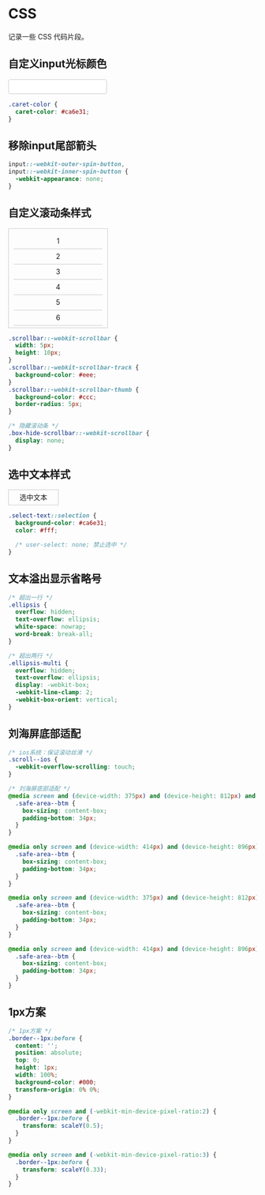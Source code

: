 # CSS

记录一些 CSS 代码片段。

## 自定义input光标颜色

<input type="text" class="caret-color" />

<style scoped>
input {
  width: 200px;
  height: 30px;
  font-size: 16px;
  padding: 0 10px;
  border: 1px solid #ccc;
  border-radius: 4px;
}
.caret-color {
  caret-color: red;
}
</style>
  
```css
.caret-color {
  caret-color: #ca6e31;
}
```

## 移除input尾部箭头

```css
input::-webkit-outer-spin-button,
input::-webkit-inner-spin-button {
  -webkit-appearance: none;
}
```

## 自定义滚动条样式

<div class="scrollbar">
  <div class="scrollbar-content">
    <div class="scrollbar-item">1</div>
    <div class="scrollbar-item">2</div>
    <div class="scrollbar-item">3</div>
    <div class="scrollbar-item">4</div>
    <div class="scrollbar-item">5</div>
    <div class="scrollbar-item">6</div>
    <div class="scrollbar-item">7</div>
    <div class="scrollbar-item">8</div>
    <div class="scrollbar-item">9</div>
    <div class="scrollbar-item">10</div>
    <div class="scrollbar-item">11</div>
    <div class="scrollbar-item">12</div>
    <div class="scrollbar-item">13</div>
    <div class="scrollbar-item">14</div>
    <div class="scrollbar-item">15</div>
    <div class="scrollbar-item">16</div>
    <div class="scrollbar-item">17</div>
    <div class="scrollbar-item">18</div>
    <div class="scrollbar-item">19</div>
    <div class="scrollbar-item">20</div>
  </div>
</div>

<style scoped>
.scrollbar {
  width: 200px;
  height: 200px;
  overflow: auto;
  border: 1px solid #ccc;
}
.scrollbar-content {
  width: 100%;
  height: 100%;
  padding: 10px;
  box-sizing: border-box;
}
.scrollbar-item {
  width: 100%;
  height: 30px;
  line-height: 30px;
  text-align: center;
  border-bottom: 1px solid #ccc;
}
.scrollbar::-webkit-scrollbar {
  width: 5px;
  height: 10px;
}
.scrollbar::-webkit-scrollbar-track {
  background-color: #eee;
}
.scrollbar::-webkit-scrollbar-thumb {
  background-color: #ccc;
  border-radius: 5px;
}
</style>
  
```css
.scrollbar::-webkit-scrollbar {
  width: 5px;
  height: 10px;
}
.scrollbar::-webkit-scrollbar-track {
  background-color: #eee;
}
.scrollbar::-webkit-scrollbar-thumb {
  background-color: #ccc;
  border-radius: 5px;
}

/* 隐藏滚动条 */
.box-hide-scrollbar::-webkit-scrollbar {
  display: none;
}
```

## 选中文本样式

<div class="select-text">选中文本</div>

<style scoped>
.select-text {
  width: 100px;
  height: 30px;
  line-height: 30px;
  text-align: center;
  border: 1px solid #ccc;
}
.select-text::selection {
  background-color: #ca6e31;
  color: #fff;
}
</style>
  
```css
.select-text::selection {
  background-color: #ca6e31;
  color: #fff;

  /* user-select: none; 禁止选中 */
}
```

## 文本溢出显示省略号

```css
/* 超出一行 */
.ellipsis {
  overflow: hidden;
  text-overflow: ellipsis;
  white-space: nowrap;
  word-break: break-all;
}

/* 超出两行 */
.ellipsis-multi {
  overflow: hidden;
  text-overflow: ellipsis;
  display: -webkit-box;
  -webkit-line-clamp: 2;
  -webkit-box-orient: vertical;
}
```

## 刘海屏底部适配

```css
/* ios系统：保证滚动丝滑 */
.scroll--ios {
  -webkit-overflow-scrolling: touch;
}

/* 刘海屏底部适配 */
@media screen and (device-width: 375px) and (device-height: 812px) and (-webkit-device-pixel-ratio: 3) {
  .safe-area--btm {
    box-sizing: content-box;
    padding-bottom: 34px;
  }
}

@media only screen and (device-width: 414px) and (device-height: 896px) and (-webkit-device-pixel-ratio: 2) {
  .safe-area--btm {
    box-sizing: content-box;
    padding-bottom: 34px;
  }
}

@media only screen and (device-width: 375px) and (device-height: 812px) and (-webkit-device-pixel-ratio: 2) {
  .safe-area--btm {
    box-sizing: content-box;
    padding-bottom: 34px;
  }
}

@media only screen and (device-width: 414px) and (device-height: 896px) and (-webkit-device-pixel-ratio: 3) {
  .safe-area--btm {
    box-sizing: content-box;
    padding-bottom: 34px;
  }
}
```

## 1px方案

```css
/* 1px方案 */
.border--1px:before {
  content: '';
  position: absolute;
  top: 0;
  height: 1px;
  width: 100%;
  background-color: #000;
  transform-origin: 0% 0%;
}

@media only screen and (-webkit-min-device-pixel-ratio:2) {
  .border--1px:before {
    transform: scaleY(0.5);
  }
}

@media only screen and (-webkit-min-device-pixel-ratio:3) {
  .border--1px:before {
    transform: scaleY(0.33);
  }
}
```

